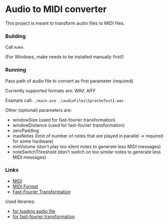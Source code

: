 # Audio to MIDI converter

This project is meant to transform audio files to MIDI files.

### Building

Call `make`.

(For Windows, make needs to be installed manually first!)

### Running

Pass path of audio file to convert as first parameter (required).

Currently supported formats are: WAV, AIFF

Example call: `./main.exe .\audioFiles\SpracheTest1.wav`

Other (optional) parameters are:

* windowSize (used for fast-fourier transformation)
* windowDistance (used for fast-fourier transformation)
* zeroPadding
* maxNotes (limit of number of notes that are played in parallel -> required for some hardware)
* minVolume (don't play too silent notes to generate less MIDI messages)
* noteSwitchThreshold (don't switch on too similar notes to generate less MIDI messages)

### Links

* [MIDI](https://en.wikipedia.org/wiki/MIDI)
* [MIDI Format](http://www.ccarh.org/courses/253/handout/smf/)
* [Fast-Fourier Transformation](https://en.wikipedia.org/wiki/Fast_Fourier_transform)

Used libraries:
* [for loading audio file](https://github.com/adamstark/AudioFile)
* [for fast-fourier transformation](https://github.com/mborgerding/kissfft)

